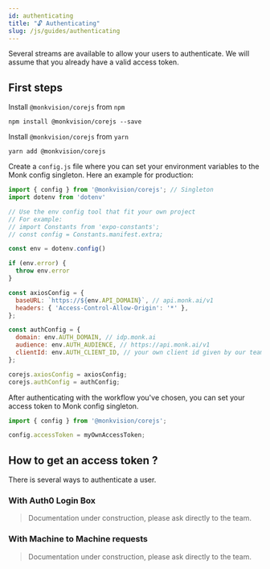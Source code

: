 ```yaml
---
id: authenticating
title: "🔓 Authenticating"
slug: /js/guides/authenticating
---
```


Several streams are available to allow your users to authenticate.
We will assume that you already have a valid access token.

## First steps

Install `@monkvision/corejs` from `npm`
```npm
npm install @monkvision/corejs --save
```

Install `@monkvision/corejs` from `yarn`
```yarn
yarn add @monkvision/corejs
```

Create a `config.js` file where you can set your environment variables
to the Monk config singleton. Here an example for production:

```js
import { config } from '@monkvision/corejs'; // Singleton
import dotenv from 'dotenv'

// Use the env config tool that fit your own project
// For example:
// import Constants from 'expo-constants';
// const config = Constants.manifest.extra;

const env = dotenv.config()

if (env.error) {
  throw env.error
}

const axiosConfig = {
  baseURL: `https://${env.API_DOMAIN}`, // api.monk.ai/v1
  headers: { 'Access-Control-Allow-Origin': '*' },
};

const authConfig = {
  domain: env.AUTH_DOMAIN, // idp.monk.ai
  audience: env.AUTH_AUDIENCE, // https://api.monk.ai/v1
  clientId: env.AUTH_CLIENT_ID, // your own client id given by our team
};

corejs.axiosConfig = axiosConfig;
corejs.authConfig = authConfig;
```

After authenticating with the workflow you've chosen,
you can set your access token to Monk config singleton.

```js
import { config } from '@monkvision/corejs';

config.accessToken = myOwnAccessToken;
```

## How to get an access token ?

There is several ways to authenticate a user.

### With Auth0 Login Box
> Documentation under construction, please ask directly to the team.

### With Machine to Machine requests
> Documentation under construction, please ask directly to the team.

